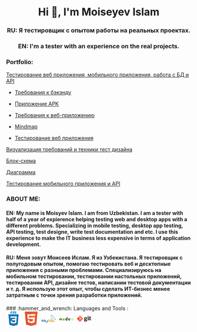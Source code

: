 <h1 align="center">Hi 👋, I'm Moiseyev Islam</h1>
<h3 align="center">RU: Я тестировщик с опытом работы на реальных проектах.</h3>
<h3 align="center">EN: I'm a tester with an experience on the real projects.</h3>
<h3 align="left">Portfolio:</h3>
<p><a href="https://github.com/WirmanJO/WirmanJO/blob/main/Practicum/Fifth/main_project.xlsx">Тестирование веб приложения, мобильного приложения, работа с БД и API</a></p>
<ul><li><p><a href="https://github.com/WirmanJO/WirmanJO/blob/main/Practicum/Application%20and%20requirement/requirements_backend.pdf">Требования к бэкэнду</a></p></li>
<li><p><a href="https://github.com/WirmanJO/WirmanJO/blob/main/Practicum/Application%20and%20requirement/scooter-v2.0.apk">Приложение APK</a></p>
<li><p><a href="https://github.com/WirmanJO/WirmanJO/blob/main/Practicum/Application%20and%20requirement/wed.pdf">Требования к веб-приложению</a></p></li>
<li><p><a href="https://github.com/WirmanJO/WirmanJO/blob/main/Practicum/Application%20and%20requirement/Ya..drawio.png">Mindmap</a></p></li>
<li><p><a href="https://github.com/WirmanJO/WirmanJO/blob/main/Practicum/Second/%D0%9C%D0%BE%D0%B8%D1%81%D0%B5%D0%B5%D0%B2_%D0%98%D1%81%D0%BB%D0%B0%D0%BC_2_%D0%B9_%D1%81%D0%BF%D1%80%D0%B8%D0%BD%D1%82_43_1_%D0%BA%D0%BE%D0%B3%D0%BE%D1%80%D1%82%D0%B0.xlsx">Тестирование веб приложения</a></p></li></ul>
<p><a href="https://github.com/WirmanJO/WirmanJO/blob/main/Practicum/First/%D0%9C%D0%BE%D0%B8%D1%81%D0%B5%D0%B5%D0%B2_%D0%98%D1%81%D0%BB%D0%B0%D0%BC_43_1_%D1%8F_%D0%BA%D0%BE%D0%B3%D0%BE%D1%80%D1%82%D0%B0_%E2%80%94_1_%D0%B9_%D1%81%D0%BF%D1%80%D0%B8%D0%BD%D1%82.xlsx">Визуализация требований и техники тест дизайна</a></p>
<p><a href="https://github.com/WirmanJO/WirmanJO/blob/main/Practicum/First/%D0%91%D0%BB%D0%BE%D0%BA%20%D1%81%D1%85%D0%B5%D0%BC%D0%B0.pdf">Блок-схема</a></p>
<p><a href="https://github.com/WirmanJO/WirmanJO/blob/main/Practicum/First/%D0%94%D0%B8%D0%B0%D0%B3%D1%80%D0%B0%D0%BC%D0%BC%D0%B0.pdf">Диаграмма</a></p>
<p><a href="https://github.com/WirmanJO/WirmanJO/blob/main/Practicum/Third/%D0%9C%D0%BE%D0%B8%D1%81%D0%B5%D0%B5%D0%B2_%D0%98%D1%81%D0%BB%D0%B0%D0%BC_43_1%D0%BA%D0%BE%D0%B3%D0%BE%D1%80%D1%82%D0%B0_%E2%80%94_3_%D0%B9_%D1%81%D0%BF%D1%80%D0%B8%D0%BD%D1%82_1.xlsx">Тестирование мобильного приложения и API</a></p>
<h3 align="left">ABOUT ME:</h3>
<h4 align="left">EN: My name is Moisyev Islam. I am from Uzbekistan. I am a tester with half of a year of expierence helping testing web and desktop apps with a different problems. Specializing in mobile testing, desktop app testing, API testing, test designe, write test documentation and etc. I use this experience to make the IT business less expensive in terms of application development.</h3>
<h4 align="left">RU: Меня зовут Моисеев Ислам. Я из Узбекистана. Я тестировщик с полугодовым опытом, помогаю тестировать веб и десктопные приложения с разными проблемами. Специализируюсь на мобильном тестировании, тестировании настольных приложений, тестировании API, дизайне тестов, написании тестовой документации и т. д. Я использую этот опыт, чтобы сделать ИТ-бизнес менее затратным с точки зрения разработки приложений.</h3>
### :hammer_and_wrench: Languages and Tools :
<div>
  <img src="https://github.com/devicons/devicon/blob/master/icons/css3/css3-plain-wordmark.svg"  title="CSS3" alt="CSS" width="40" height="40"/>&nbsp;
  <img src="https://github.com/devicons/devicon/blob/master/icons/html5/html5-original.svg" title="HTML5" alt="HTML" width="40" height="40"/>&nbsp;
  <img src="https://github.com/devicons/devicon/blob/master/icons/mysql/mysql-original-wordmark.svg" title="MySQL"  alt="MySQL" width="40" height="40"/>&nbsp;
  <img src="https://github.com/devicons/devicon/blob/master/icons/nodejs/nodejs-original-wordmark.svg" title="NodeJS" alt="NodeJS" width="40" height="40"/>&nbsp;
  <img src="https://github.com/devicons/devicon/blob/master/icons/git/git-original-wordmark.svg" title="Git" **alt="Git" width="40" height="40"/>
</div>